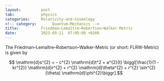 ```yaml
---
layout:         post
tab:	        physics
categories:     Relativity-and-Cosmology
<!-- category:       Quantum-Mechanics -->
title:          Friedman–Lemaître–Robertson–Walker-Metric
date:           2023-09-11  07:05:00 +0200
---
```


The Friedman–Lemaître–Robertson–Walker-Metric (or short: FLRW-Metric) is given by

$$ \mathrm{d}s^{2} = - c^{2} \mathrm{d}t^2 + a^{2}(t) \biggl[\frac{1}{1 - kr^{2}} \mathrm{d}r^{2} + r^{2} \mathrm{d}\theta^{2} + r^{2} \sin^{2}(\theta) \mathrm{d}\phi^{2}\biggr].$$
